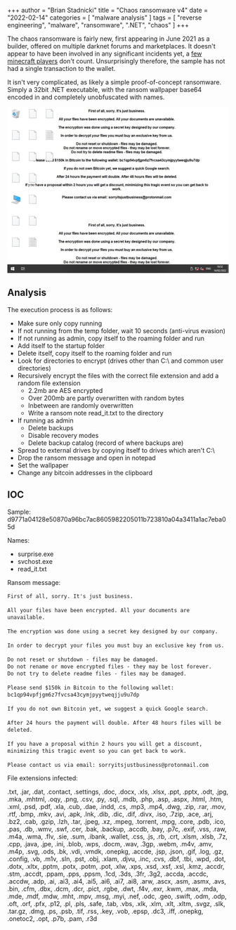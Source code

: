 +++
author = "Brian Stadnicki"
title = "Chaos ransomware v4"
date = "2022-02-14"
categories = [ "malware analysis" ]
tags = [ "reverse engineering", "malware", "ransomware", ".NET", "chaos" ]
+++

The chaos ransomware is fairly new, first appearing in June 2021 as a builder, offered on multiple darknet forums and marketplaces. It doesn't appear to have been involved in any significant incidents yet, a [few minecraft players](https://www.nme.com/news/gaming-news/minecraft-stolen-account-list-is-actually-ransomware-that-attacks-cheaters-3085246) don't count. Unsurprisingly therefore, the sample has not had a single transaction to the wallet.

It isn't very complicated, as likely a simple proof-of-concept ransomware. Simply a 32bit .NET executable, with the ransom wallpaper base64 encoded in and completely unobfuscated with names.

![](/posts/malware-chaos-ransomware-v4/screenshot.png)

## Analysis

The execution process is as follows:
 - Make sure only copy running
 - If not running from the temp folder, wait 10 seconds (anti-virus evasion)
 - If not running as admin, copy itself to the roaming folder and run
 - Add itself to the startup folder
 - Delete itself, copy itself to the roaming folder and run
 - Look for directories to encrypt (drives other than C:\ and common user directories)
 - Recursively encrypt the files with the correct file extension and add a random file extension
   - 2.2mb are AES encrypted
   - Over 200mb are partly overwritten with random bytes
   - Inbetween are randomly overwritten
   - Write a ransom note read_it.txt to the directory
 - If running as admin
   - Delete backups
   - Disable recovery modes
   - Delete backup catalog (record of where backups are)
 - Spread to external drives by copying itself to drives which aren't C:\
 - Drop the ransom message and open in notepad
 - Set the wallpaper
 - Change any bitcoin addresses in the clipboard

## IOC

Sample: d9771a04128e50870a96bc7ac8605982205011b723810a04a3411a1ac7eba05d

Names:
 - surprise.exe
 - svchost.exe
 - read_it.txt

Ransom message:
```
First of all, sorry. It's just business. 

All your files have been encrypted. All your documents are unavailable. 

The encryption was done using a secret key designed by our company.

In order to decrypt your files you must buy an exclusive key from us.

Do not reset or shutdown - files may be damaged.
Do not rename or move encrypted files - they may be lost forever.
Do not try to delete readme files - files may be damaged.

Please send $150k in Bitcoin to the following wallet: bc1qp94vpfjgm6z7fvcsa43cymjpyytweqjju9u7dp

If you do not own Bitcoin yet, we suggest a quick Google search. 

After 24 hours the payment will double. After 48 hours files will be deleted. 

If you have a proposal within 2 hours you will get a discount, minimizing this tragic event so you can get back to work.

Please contact us via email: sorryitsjustbusiness@protonmail.com

```

File extensions infected:

.txt, .jar, .dat, .contact, .settings, .doc, .docx, .xls, .xlsx, .ppt, .pptx, .odt, .jpg, .mka, .mhtml, .oqy, .png, .csv, .py, .sql, .mdb, .php, .asp, .aspx, .html, .htm, .xml, .psd, .pdf, .xla, .cub, .dae, .indd, .cs, .mp3, .mp4, .dwg, .zip, .rar, .mov, .rtf, .bmp, .mkv, .avi, .apk, .lnk, .dib, .dic, .dif, .divx, .iso, .7zip, .ace, .arj, .bz2, .cab, .gzip, .lzh, .tar, .jpeg, .xz, .mpeg, .torrent, .mpg, .core, .pdb, .ico, .pas, .db, .wmv, .swf, .cer, .bak, .backup, .accdb, .bay, .p7c, .exif, .vss, .raw, .m4a, .wma, .flv, .sie, .sum, .ibank, .wallet, .css, .js, .rb, .crt, .xlsm, .xlsb, .7z, .cpp, .java, .jpe, .ini, .blob, .wps, .docm, .wav, .3gp, .webm, .m4v, .amv, .m4p, .svg, .ods, .bk, .vdi, .vmdk, .onepkg, .accde, .jsp, .json, .gif, .log, .gz, .config, .vb, .m1v, .sln, .pst, .obj, .xlam, .djvu, .inc, .cvs, .dbf, .tbi, .wpd, .dot, .dotx, .xltx, .pptm, .potx, .potm, .pot, .xlw, .xps, .xsd, .xsf, .xsl, .kmz, .accdr, .stm, .accdt, .ppam, .pps, .ppsm, .1cd, .3ds, .3fr, .3g2, .accda, .accdc, .accdw, .adp, .ai, .ai3, .ai4, .ai5, .ai6, .ai7, .ai8, .arw, .ascx, .asm, .asmx, .avs, .bin, .cfm, .dbx, .dcm, .dcr, .pict, .rgbe, .dwt, .f4v, .exr, .kwm, .max, .mda, .mde, .mdf, .mdw, .mht, .mpv, .msg, .myi, .nef, .odc, .geo, .swift, .odm, .odp, .oft, .orf, .pfx, .p12, .pl, .pls, .safe, .tab, .vbs, .xlk, .xlm, .xlt, .xltm, .svgz, .slk, .tar.gz, .dmg, .ps, .psb, .tif, .rss, .key, .vob, .epsp, .dc3, .iff, .onepkg, .onetoc2, .opt, .p7b, .pam, .r3d
